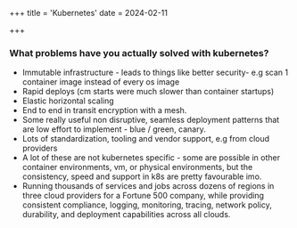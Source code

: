 +++
title = 'Kubernetes'
date = 2024-02-11

+++

### What problems have you actually solved with kubernetes?

- Immutable infrastructure - leads to things like better security- e.g scan 1 container image instead of every os image
- Rapid deploys (cm starts were much slower than container startups)
- Elastic horizontal scaling
- End to end in transit encryption with a mesh.
- Some really useful non disruptive, seamless deployment patterns that are low effort to implement - blue / green, canary.
- Lots of standardization, tooling and vendor support, e.g from cloud providers
- A lot of these are not kubernetes specific - some are possible in other container environments, vm, or physical environments, but the consistency, speed and support in k8s are pretty favourable imo.
- Running thousands of services and jobs across dozens of regions in three cloud providers for a Fortune 500 company, while providing consistent compliance, logging, monitoring, tracing, network policy, durability, and deployment capabilities across all clouds.
